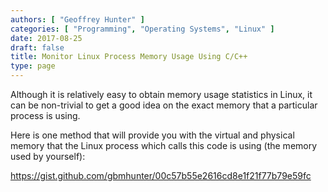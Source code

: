 ```yaml
---
authors: [ "Geoffrey Hunter" ]
categories: [ "Programming", "Operating Systems", "Linux" ]
date: 2017-08-25
draft: false
title: Monitor Linux Process Memory Usage Using C/C++
type: page
---
```


Although it is relatively easy to obtain memory usage statistics in Linux, it can be non-trivial to get a good idea on the exact memory that a particular process is using.

Here is one method that will provide you with the virtual and physical memory that the Linux process which calls this code is using (the memory used by yourself):

https://gist.github.com/gbmhunter/00c57b55e2616cd8e1f21f77b79e59fc
